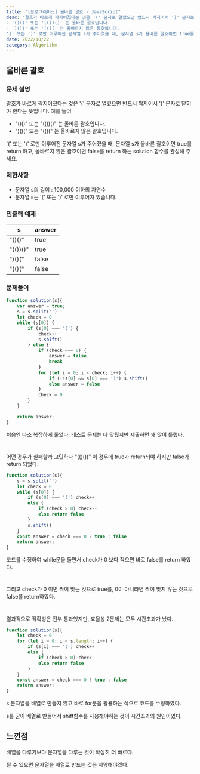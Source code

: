 ```yaml
---
title: "[프로그래머스] 올바른 괄호 - JavaScript"
desc: "괄호가 바르게 짝지어졌다는 것은 '(' 문자로 열렸으면 반드시 짝지어서 ')' 문자로 닫혀야 한다는 뜻입니다.
- '()()' 또는 '(())()' 는 올바른 괄호입니다.
- ')()(' 또는 '(()(' 는 올바르지 않은 괄호입니다.
'(' 또는 ')' 로만 이루어진 문자열 s가 주어졌을 때, 문자열 s가 올바른 괄호이면 true를 return 하고, 올바르지 않은 괄호이면 false를 return 하는 solution 함수를 완성해 주세요."
date: 2022/10/22
category: Algorithm
---
```

## 올바른 괄호
### 문제 설명
괄호가 바르게 짝지어졌다는 것은 '(' 문자로 열렸으면 반드시 짝지어서 ')' 문자로 닫혀야 한다는 뜻입니다. 예를 들어
- "()()" 또는 "(())()" 는 올바른 괄호입니다.
- ")()(" 또는 "(()(" 는 올바르지 않은 괄호입니다.

'(' 또는 ')' 로만 이루어진 문자열 s가 주어졌을 때, 문자열 s가 올바른 괄호이면 true를 return 하고, 올바르지 않은 괄호이면 false를 return 하는 solution 함수를 완성해 주세요.

### 제한사항
- 문자열 s의 길이 : 100,000 이하의 자연수
- 문자열 s는 '(' 또는 ')' 로만 이루어져 있습니다.

### 입출력 예제
|s|answer|
| - | - |
|"()()"|true|
|"(())()"|true|
|")()("|false|
|"(()("|false|

### 문제풀이
```js
function solution(s){
    var answer = true;
    s = s.split('')
    let check = 0
    while (s[0]) {
        if (s[0] === '(') {
            check++
            s.shift()
        } else {
            if (check === 0) {
                answer = false
                break
            }
            for (let i = 0; i < check; i++) {
                if (!!s[0] && s[0] === ')') s.shift()
                else answer = false
            }
            check = 0
        }
    }

    return answer;
}
```
처음엔 다소 복잡하게 풀었다. 테스트 문제는 다 맞췄지만 제출하면 꽤 많이 틀렸다.
#
어떤 경우가 실패할까 고민하다 "(()())" 이 경우에 true가 return되야 하지만 false가 return 되었다.

```js
function solution(s){
    s = s.split('')
    let check = 0
    while (s[0]) {
        if (s[0] === '(') check++
        else {
            if (check > 0) check--
            else return false
        }
        s.shift()
    }
    const answer = check === 0 ? true : false
    return answer;
}
```
코드를 수정하여 while문을 돌면서 check가 0 보다 작으면 바로 false를 return 하였다.
#
그리고 check가 0 이면 짝이 맞는 것으로 true를, 0이 아니라면 짝이 맞지 않는 것으로 false를 return하였다.
#
결과적으로 적확성은 전부 통과했지만, 효율성 2문제는 모두 시간초과가 났다.
```js
function solution(s){
    let check = 0
    for (let i = 0; i < s.length; i++) {
        if (s[i] === '(') check++
        else {
            if (check > 0) check--
            else return false
        }
    }
    const answer = check === 0 ? true : false
    return answer;
}
```
s 문자열을 배열로 만들지 않고 바로 for문을 활용하는 식으로 코드를 수정하였다.

s를 굳이 배열로 만들어서 shift함수를 사용해야하는 것이 시간초과의 원인이였다.

## 느낀점
배열을 다루기보다 문자열을 다루는 것이 확실히 더 빠르다.

될 수 있으면 문자열을 배열로 만드는 것은 지양해야겠다.